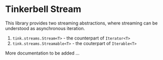 # Tinkerbell Stream

This library provides two streaming abstractions, where streaming can be understood as asynchronous iteration.

1. `tink.streams.Stream<T>` - the counterpart of `Iterator<T>`
2. `tink.streams.Streamable<T>` - the couterpart of `Iterable<T>`

More documentation to be added ...